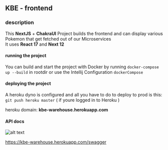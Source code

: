 ## KBE - frontend

### description

This **NextJS** + **ChakraUI** Project builds the frontend and can display various Pokemon that get fetched out of our Microservices <br/>
It uses **React 17** and **Next 12**<br/>

#### running the project

You can build and start the project with Docker by running  `docker-compose up --build` in rootdir or use the Intellij
Configuration `dockerCompose` <br/>

#### deploying the project

A heroku dyno is configured and all you have to do to deploy to prod is this: `git push heroku master` ( if youre logged
in to Heroku )

heroku domain: **kbe-warehouse.herokuapp.com**

#### API docs

![alt text](./readMeResources/swagger.png)

https://kbe-warehouse.herokuapp.com/swagger
